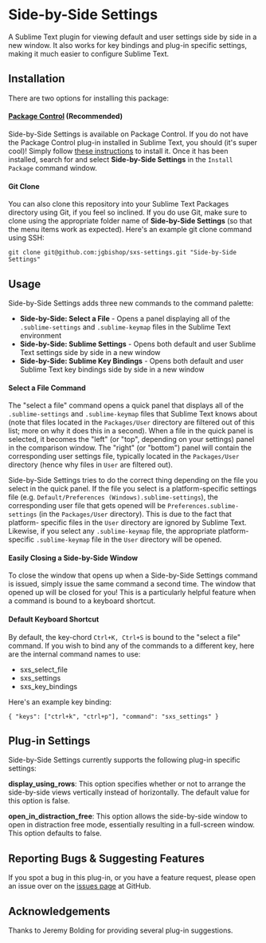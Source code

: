 # Side-by-Side Settings

A Sublime Text plugin for viewing default and user settings side by side in a
new window. It also works for key bindings and plug-in specific settings, making
it much easier to configure Sublime Text.

## Installation
There are two options for installing this package:

#### [Package Control](https://sublime.wbond.net/) (Recommended)
Side-by-Side Settings is available on Package Control. If you do not have the
Package Control plug-in installed in Sublime Text, you should (it's super cool)!
Simply follow [these instructions](https://sublime.wbond.net/installation) to
install it. Once it has been installed, search for and select  **Side-by-Side
Settings** in the `Install Package` command window.

#### Git Clone
You can also clone this repository into your Sublime Text Packages directory
using Git, if you feel so inclined. If you do use Git, make sure to clone using
the appropriate folder name of **Side-by-Side Settings** (so that the menu items
work as expected). Here's an example git clone command using SSH:

`git clone git@github.com:jgbishop/sxs-settings.git "Side-by-Side Settings"`

## Usage

Side-by-Side Settings adds three new commands to the command palette:

* **Side-by-Side: Select a File** - Opens a panel displaying all of the `.sublime-settings` and `.sublime-keymap` files in the Sublime Text environment
* **Side-by-Side: Sublime Settings** - Opens both default and user Sublime Text settings side by side in a new window
* **Side-by-Side: Sublime Key Bindings** - Opens both default and user Sublime Text key bindings side by side in a new window

#### Select a File Command

The "select a file" command opens a quick panel that displays all of the 
`.sublime-settings` and `.sublime-keymap` files that Sublime Text knows about
(note that files located in the `Packages/User` directory are filtered out of
this list; more on why it does this in a second). When a file in the quick panel
is selected, it becomes the "left" (or "top", depending on your settings) panel
in the comparison window. The "right" (or "bottom") panel will contain the
corresponding user settings file, typically located in the `Packages/User`
directory (hence why files in `User` are filtered out).

Side-by-Side Settings tries to do the correct thing depending on the file you
select in the quick panel. If the file you select is a platform-specific
settings file (e.g. `Default/Preferences (Windows).sublime-settings`), the
corresponding user file that gets opened will be `Preferences.sublime-settings`
(in the `Packages/User` directory). This is due to the fact that platform-
specific files in the `User` directory are ignored by Sublime Text. Likewise, if
you select any `.sublime-keymap` file, the appropriate platform-specific
`.sublime-keymap` file in the `User` directory will be opened.

#### Easily Closing a Side-by-Side Window

To close the window that opens up when a Side-by-Side Settings command is
issued, simply issue the same command a second time. The window that opened up
will be closed for you! This is a particularly helpful feature when a command is
bound to a keyboard shortcut.

#### Default Keyboard Shortcut

By default, the key-chord `Ctrl+K, Ctrl+S` is bound to the "select a file"
command. If you wish to bind any of the commands to a different key, here are
the internal command names to use:

* sxs_select_file
* sxs_settings
* sxs_key_bindings

Here's an example key binding:

`{ "keys": ["ctrl+k", "ctrl+p"], "command": "sxs_settings" }`

## Plug-in Settings

Side-by-Side Settings currently supports the following plug-in specific 
settings:

**display_using_rows**: This option specifies whether or not to arrange the
side-by-side views vertically instead of horizontally. The default value for
this option is false.

**open_in_distraction_free**: This option allows the side-by-side window to open
in distraction free mode, essentially resulting in a full-screen window. This
option defaults to false.

## Reporting Bugs & Suggesting Features
If you spot a bug in this plug-in, or you have a feature request, please open an
issue over on the [issues page](https://github.com/jgbishop/sxs-settings/issues)
at GitHub.

## Acknowledgements
Thanks to Jeremy Bolding for providing several plug-in suggestions.
